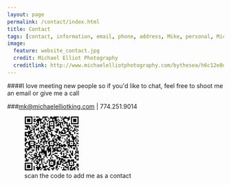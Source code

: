 ```yaml
---
layout: page
permalink: /contact/index.html
title: Contact
tags: [contact, information, email, phone, address, Mike, personal, Michael, Elliot, King, McGill]
image:
  feature: website_contact.jpg
  credit: Michael Elliot Photography
  creditlink: http://www.michaelelliotphotography.com/bythesea/h6c12e8d0#h681ce9e3
---
```


####I love meeting new people so if you'd like to chat, feel free to shoot me an email or give me a call

###<a href="mailto:mk@michaelelliotking.com?subject=Let's Connect!"  target="_blank">mk@michaelelliotking.com</a> | 774.251.9014

<figure>
	<img alt="Contact Info for Michael Elliot King" src="/images/QRContactMichaelElliotKing.png" width="30%">
	<figcaption>scan the code to add me as a contact</figcaption>
</figure>


<!--Department of Mechanical Engineering, McGill University<br>
817 Sherbrooke Street West<br>
Montreal, Quebec H3A 0C3 Canada
-->


